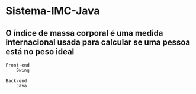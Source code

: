 # Sistema-IMC-Java

## O índice de massa corporal é uma medida internacional usada para calcular se uma pessoa está no peso ideal


    Front-end
        Swing

    Back-end
        Java
